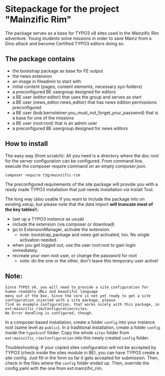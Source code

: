 Sitepackage for the project "Mainzific Rim"
===========================================

The package serves as a base for TYPO3 v8 sites used in the Mainzific Rim adventure.
Young students solve missions in order to save Mainz from a Dino attack and become Certified TYPO3 editors
doing so.

The package contains
--------------------

- the bootstrap package as base for FE output
- the news extension
- an image in fileadmin to start with
- initial content (pages, content elements, necessary sys-folders)
- a preconfigured BE usergroup designed for editors
- a BE user (editor:editor) that uses the group and serves as start
- a BE user (news_editor:news_editor) that has news edition permissions preconfigured
- a BE user (bob.bernsteiner:you_must_not_forget_your_password) that is a base for one of the missions
- a BE user (root:root) that is an admin user
- a preconfigured BE usergroup designed for news editors

How to install
--------------

The easy way (from scratch): All you need is a directory where the doc root for the server configuration can be configured. From command line, execute the composer require command on an empty composer.json.

`composer require t3g/mainzific-rim`

The preconfigured requirements of the site package will provide you with a ready made TYPO3 installation that just needs installation via Install Tool.

The long way (also usable if you want to include the package into on existing setup, but please note that the data import **will truncate most of the key tables!**):

- (set up a TYPO3 instance as usual)
- include the extension (via composer or download)
- go to ExtensionManager, activate the extension.
    - note: bootstrap_package and news get activated, too. No single activation needed.
- when you get logged out, use the user root:root to gain login immediately.
- recreate your own root user, or change the password for root
    - note: do the one or the other, don't leave this temporary user active!

Note:
-----

    Since TYPO3 v9, you will need to provide a site configuration for human readable URLs and beautiful language
    menu out of the box. Since the core is not yet ready to get a site configuration injected with a site package, please
    find an example configuration, that works nicely with this package, in ext:mainzific_rim/Configuration/sites.
    No Error Handling is configured, though.

In a composer based installation, create a folder `config` into your instance root (same level as `public`).
In a traditional installation, create a folder `config` inside the `typo3conf` folder.
Copy the whole `sites` folder from `ext:mainzific_rim/Configuration` into this newly created `config` folder.

Troubleshooting: If your copied sites configuration will not be accepted by TYPO3 (check inside the sites module in BE), you can
have TYPO3 create a site config. Just fill in the form so far it gets accepted for submission. Then, check in the files where the
`config` folder ended up. Then, override the config.yaml with the one from ext:mainzific_rim.
    